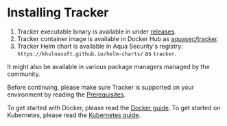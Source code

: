 # Installing Tracker

1. Tracker executable binary is available in under [releases](https://github.com/khulnasoft/tracker/releases).
2. Tracker container image is available in Docker Hub as [aquasec/tracker](https://hub.docker.com/r/aquasec/tracker).
3. Tracker Helm chart is available in Aqua Security's registry: `https://khulnasoft.github.io/helm-charts/` as `tracker`.

It might also be available in various package managers managed by the community.

Before continuing, please make sure Tracker is supported on your environment by reading the [Prerequisites](./prerequisites.md).

To get started with Docker, please read the [Docker guide](./docker.md).
To get started on Kubernetes, please read the [Kubernetes guide](./kubernetes.md).
